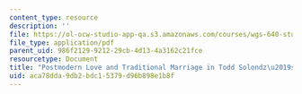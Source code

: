 ```yaml
---
content_type: resource
description: ''
file: https://ol-ocw-studio-app-qa.s3.amazonaws.com/courses/wgs-640-studies-in-womens-life-narratives-interrogating-marriage-case-studies-in-american-law-and-culture-fall-2007/aca78dda9db2bdc15379d96b898e1b8f_MITWGS_640F07_lakomski.pdf
file_type: application/pdf
parent_uid: 986f2129-9212-29cb-4d13-4a3162c21fce
resourcetype: Document
title: "Postmodern Love and Traditional Marriage in Todd Solondz\u2019s Happiness"
uid: aca78dda-9db2-bdc1-5379-d96b898e1b8f
---
```

